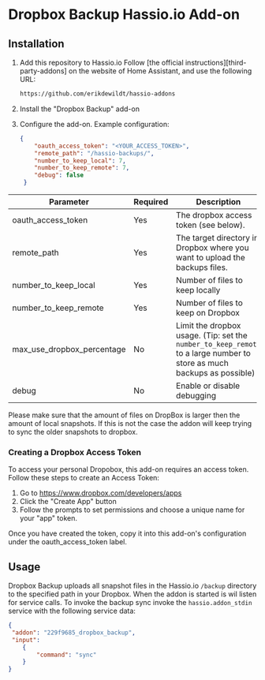 # Dropbox Backup Hassio.io Add-on

## Installation

1. Add this repository to Hassio.io
   Follow [the official instructions][third-party-addons] on the website of Home Assistant, and use the following URL:
   
   ```txt
   https://github.com/erikdewildt/hassio-addons
   ```
   
2. Install the "Dropbox Backup" add-on

3. Configure the add-on. Example configuration:

    ```json
    {
        "oauth_access_token": "<YOUR_ACCESS_TOKEN>",
        "remote_path": "/hassio-backups/",
        "number_to_keep_local": 7,
        "number_to_keep_remote": 7,
        "debug": false
     }
    ```

|Parameter|Required|Description|
|---------|--------|-----------|
|oauth_access_token|Yes|The dropbox access token (see below).|
|remote_path|Yes|The target directory in Dropbox where you want to upload the backups files.| 
|number_to_keep_local|Yes|Number of files to keep locally|
|number_to_keep_remote|Yes|Number of files to keep on Dropbox|
|max_use_dropbox_percentage|No|Limit the dropbox usage. (Tip: set the `number_to_keep_remote` to a large number to store as much backups as possible)|
|debug|No|Enable or disable debugging|

Please make sure that the amount of files on DropBox is larger then the amount of local snapshots. If this is not 
the case the addon will keep trying to sync the older snapshots to dropbox. 

### Creating a Dropbox Access Token

To access your personal Dropobox, this add-on requires an access token. Follow these steps to create an Access Token:

1. Go to https://www.dropbox.com/developers/apps
2. Click the "Create App" button
3. Follow the prompts to set permissions and choose a unique name for your "app" token.
   
Once you have created the token, copy it into this add-on's configuration under the oauth_access_token label.


## Usage

Dropbox Backup uploads all snapshot files in the Hassio.io `/backup` directory to the specified path in your Dropbox.
When the addon is started is wil listen for service calls. To invoke the backup sync invoke the `hassio.addon_stdin` 
service with the following service data:

```json
{
 "addon": "229f9685_dropbox_backup",
 "input":
    {
        "command": "sync"
    }
}
```

